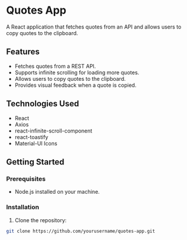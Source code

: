 # Quotes App

A React application that fetches quotes from an API and allows users to copy quotes to the clipboard.

## Features

- Fetches quotes from a REST API.
- Supports infinite scrolling for loading more quotes.
- Allows users to copy quotes to the clipboard.
- Provides visual feedback when a quote is copied.

## Technologies Used

- React
- Axios
- react-infinite-scroll-component
- react-toastify
- Material-UI Icons

## Getting Started

### Prerequisites

- Node.js installed on your machine.

### Installation

1. Clone the repository:

```bash
git clone https://github.com/yourusername/quotes-app.git
